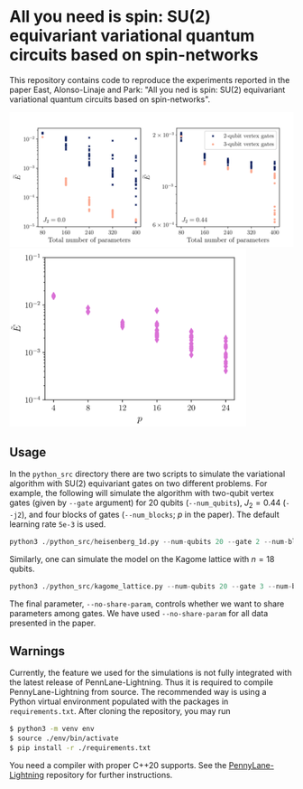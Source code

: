 # All you need is spin: SU(2) equivariant variational quantum circuits based on spin-networks

This repository contains code to reproduce the experiments reported in the paper East, Alonso-Linaje and Park: "All you ned is spin: SU(2) equivariant variational quantum circuits based on spin-networks".

<img src="https://github.com/XanaduAI/all-you-need-is-spin/blob/main/static/one-dim-j1j2.png?raw=true" style="width:65em;">
<img src="https://github.com/XanaduAI/all-you-need-is-spin/blob/main/static/kagome18.png?raw=true" style="width:30em;">

## Usage
In the `python_src` directory there are two scripts to simulate the variational algorithm with SU(2) equivariant gates on two different problems. For example, the following will simulate the algorithm with two-qubit vertex gates (given by `--gate` argument) for 20 qubits (`--num_qubits`), $J_2=0.44$ (`--j2`), and four blocks of gates (`--num_blocks`; $p$ in the paper). The default learning rate `5e-3` is used.
```python
python3 ./python_src/heisenberg_1d.py --num-qubits 20 --gate 2 --num-blocks 4 --j2 0.44
```

Similarly, one can simulate the model on the Kagome lattice with $n=18$ qubits. 
```python
python3 ./python_src/kagome_lattice.py --num-qubits 20 --gate 3 --num-blocks 5 --no-share-param
```
The final parameter, `--no-share-param`, controls whether we want to share parameters among gates. We have used `--no-share-param` for all data presented in the paper.


## Warnings
Currently, the feature we used for the simulations is not fully integrated with the latest release of PennLane-Lightning. Thus it is required to compile PennyLane-Lightning from source. The recommended way is using a Python virtual environment populated with the packages in `requirements.txt`. After cloning the repository, you may run 
```bash
$ python3 -m venv env
$ source ./env/bin/activate
$ pip install -r ./requirements.txt
```

You need a compiler with proper C++20 supports. See the [PennyLane-Lightning](https://github.com/PennyLaneAI/pennylane-lightning) repository for further instructions.
